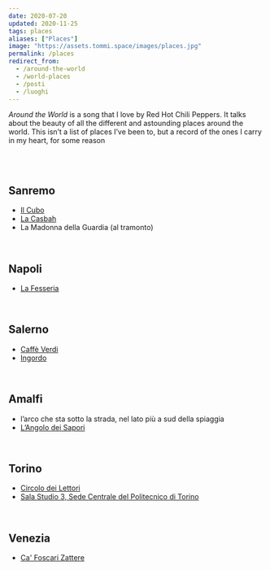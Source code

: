```yaml
---
date: 2020-07-20
updated: 2020-11-25
tags: places
aliases: ["Places"]
image: "https://assets.tommi.space/images/places.jpg"
permalink: /places
redirect_from:
  - /around-the-world
  - /world-places
  - /posti
  - /luoghi
---
```

<cite>Around the World</cite> is a song that I love by Red Hot Chili Peppers. It talks about the beauty of all the different and astounding places around the world. This isn’t a list of places I’ve been to, but a record of the ones I carry in my heart, for some reason

<br>
<br>

## Sanremo

- [Il Cubo](https://www.facebook.com/ilcubotreponti)
- [La Casbah](https://www.facebook.com/lacasbahsanremo/)
- La Madonna della Guardia (al tramonto)

<br />

## Napoli

- [La Fesseria](https://www.facebook.com/fesseria/)

<br />

## Salerno

- [Caffè Verdi](https://www.facebook.com/CaffeVerdi.Salerno/)
- [Ingordo](https://www.facebook.com/IngordoSalerno/)

<br />

## Amalfi

- l’arco che sta sotto la strada, nel lato più a sud della spiaggia
- [L’Angolo dei Sapori](https://www.facebook.com/L-Angolo-Dei-Sapori-prodotti-tipici-agerolesi-Amalfi-256224698501009/)

<br>

## Torino

- [Circolo dei Lettori](https://www.circololettori.it/)
- [Sala Studio 3, Sede Centrale del Politecnico di Torino](https://www.polito.it/ateneo/sedi/index.php?bl_id=TO_CEN04&fl_id=XPTE&rm_id=P005&lang=it)

<br>

## Venezia

- [Ca' Foscari Zattere](https://www.unive.it/pag/13665/)
